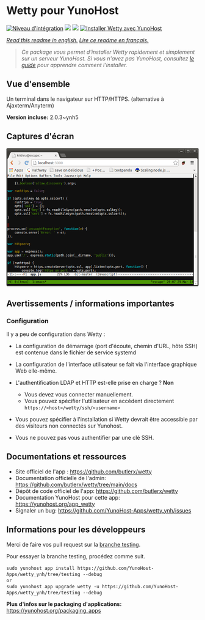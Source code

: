 # Wetty pour YunoHost

[![Niveau d'intégration](https://dash.yunohost.org/integration/wetty.svg)](https://dash.yunohost.org/appci/app/wetty) ![](https://ci-apps.yunohost.org/ci/badges/wetty.status.svg) ![](https://ci-apps.yunohost.org/ci/badges/wetty.maintain.svg)
[![Installer Wetty avec YunoHost](https://install-app.yunohost.org/install-with-yunohost.svg)](https://install-app.yunohost.org/?app=wetty)

*[Read this readme in english.](./README.md)*
*[Lire ce readme en français.](./README_fr.md)*

> *Ce package vous permet d'installer Wetty rapidement et simplement sur un serveur YunoHost.
Si vous n'avez pas YunoHost, consultez [le guide](https://yunohost.org/#/install) pour apprendre comment l'installer.*

## Vue d'ensemble

Un terminal dans le navigateur sur HTTP/HTTPS. (alternative à Ajaxterm/Anyterm)

**Version incluse:** 2.0.3~ynh5

## Captures d'écran

![](https://raw.githubusercontent.com/butlerx/wetty/main/docs/terminal.png)

## Avertissements / informations importantes

### Configuration

Il y a peu de configuration dans Wetty :
* La configuration de démarrage (port d'écoute, chemin d'URL, hôte SSH) est contenue dans le fichier de service systemd
* La configuration de l'interface utilisateur se fait via l'interface graphique Web elle-même.

* L'authentification LDAP et HTTP est-elle prise en charge ? **Non**
  * Vous devez vous connecter manuellement.
  * Vous pouvez spécifier l'utilisateur en accédent directement `https://<host>/wetty/ssh/<username>`

* Vous pouvez spécifier à l'installation si Wetty devrait être accessible par des visiteurs non connectés sur Yunohost.

* Vous ne pouvez pas vous authentifier par une clé SSH.

## Documentations et ressources

* Site officiel de l'app : https://github.com/butlerx/wetty
* Documentation officielle de l'admin: https://github.com/butlerx/wetty/tree/main/docs
* Dépôt de code officiel de l'app:  https://github.com/butlerx/wetty
* Documentation YunoHost pour cette app: https://yunohost.org/app_wetty
* Signaler un bug: https://github.com/YunoHost-Apps/wetty_ynh/issues

## Informations pour les développeurs

Merci de faire vos pull request sur la [branche testing](https://github.com/YunoHost-Apps/wetty_ynh/tree/testing).

Pour essayer la branche testing, procédez comme suit.
```
sudo yunohost app install https://github.com/YunoHost-Apps/wetty_ynh/tree/testing --debug
or
sudo yunohost app upgrade wetty -u https://github.com/YunoHost-Apps/wetty_ynh/tree/testing --debug
```

**Plus d'infos sur le packaging d'applications:** https://yunohost.org/packaging_apps